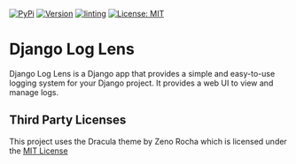 [![PyPi](https://img.shields.io/badge/PyPi-django--log--lens-blue)](https://pypi.org/project/django-log-lens/)
[![Version](https://img.shields.io/badge/dynamic/json?url=https%3A%2F%2Fraw.githubusercontent.com%2Fmartinbroede%2Fdjango-log-lens%2Fmain%2FVERSION.json&query=version&label=Version)](https://raw.githubusercontent.com/martinbroede/django-log-lens/main/VERSION.json)
[![linting](https://github.com/martinbroede/django-log-lens/actions/workflows/linting.yaml/badge.svg)](https://github.com/martinbroede/django-log-lens/actions/workflows/linting.yaml)
[![License: MIT](https://img.shields.io/badge/License-MIT-blue.svg)](https://opensource.org/licenses/MIT)

# Django Log Lens

Django Log Lens is a Django app that provides a simple and easy-to-use logging system for your Django project.
It provides a web UI to view and manage logs.


## Third Party Licenses

This project uses the Dracula theme by Zeno Rocha which is
licensed under the [MIT License](https://raw.githubusercontent.com/dracula/dracula-theme/main/LICENSE)